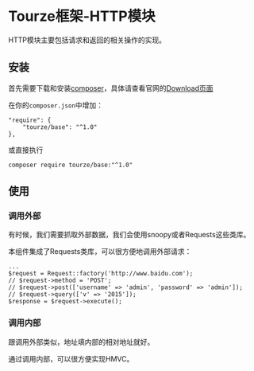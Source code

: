 # Tourze框架-HTTP模块

HTTP模块主要包括请求和返回的相关操作的实现。

## 安装

首先需要下载和安装[composer](https://getcomposer.org/)，具体请查看官网的[Download页面](https://getcomposer.org/download/)

在你的`composer.json`中增加：

    "require": {
        "tourze/base": "^1.0"
    },

或直接执行

    composer require tourze/base:"^1.0"

## 使用

### 调用外部

有时候，我们需要抓取外部数据，我们会使用snoopy或者Requests这些类库。

本组件集成了Requests类库，可以很方便地调用外部请求：

    ...
    $request = Request::factory('http://www.baidu.com');
    // $request->method = 'POST';
    // $request->post(['username' => 'admin', 'password' => 'admin']);
    // $request->query(['v' => '2015']);
    $response = $request->execute();

### 调用内部

跟调用外部类似，地址填内部的相对地址就好。

通过调用内部，可以很方便实现HMVC。
